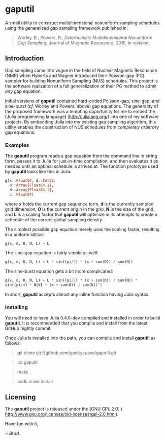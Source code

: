 # gaputil

A small utility to construct multidimensional nonuniform sampling schedules
using the generalized gap sampling framework published in:

> Worley, B., Powers, R., _Deterministic Multidimensional Nonuniform
> Gap Sampling_, Journal of Magnetic Resonance, 2015, In revision.

## Introduction

Gap sampling came into vogue in the field of Nuclear Magnetic Resonance (NMR)
when Hyberts and Wagner introduced their Poisson-gap (PG) sampler for building
Nonuniform Sampling (NUS) schedules. This project is the software realization
of a full generalization of their PG method to admit _any_ gap equation.

Initial versions of **gaputil** contained hard-coded Poisson-gap, sine-gap,
and sine-burst (_cf._ Worley and Powers, above) gap equations. The generality
of the proposed framework was a tempting opportunity for me to embed the
[Julia programming language] (http://julialang.org/) into one of my software
projects. By embedding Julia into my existing gap sampling algorithm, this
utility enables the construction of NUS schedules from _completely arbitrary_
gap equations.

### Examples

The **gaputil** program reads a gap equation from the command line in string
form, passes it to Julia for just-in-time compilation, and then evaluates it
as needed until an optimal schedule is arrived at. The function prototype
used by **gaputil** looks like this in Julia:

```julia
g(x::Float64, d::Int32,
  O::Array{Float64,1},
  N::Array{Float64,1},
  L::Float64)
```

where **x** holds the current gap sequence term, **d** is the currently
sampled grid dimension, **O** is the current origin in the grid, **N**
is the size of the grid, and **L** is a scaling factor that **gaputil**
will optimize in its attempts to create a schedule of the correct
global sampling density.

The simplest possible gap equation merely uses the scaling factor,
resulting in a uniform lattice:

```julia
g(x, d, O, N, L) = L
```

The sine-gap equation is fairly simple as well:

```julia
g(x, d, O, N, L) = L * sin((pi/2) * (x + sum(O)) / sum(N))
```

The sine-burst equation gets a bit more complicated:

```julia
g(x, d, O, N, L) = L * sin((pi/2) * (x + sum(O)) / sum(N)) *
sin((pi/4) * N[d] * (x + sum(O)) / sum(N))^2
```

In short, **gaputil** accepts almost any inline function having
Julia syntax.

### Installing

You will need to have Julia 0.4.0-dev compiled and installed in
order to build **gaputil**. It is recommended that you compile
and install from the latest GitHub nightly commit.

Once Julia is installed into the path, you can compile and install
**gaputil** as follows:

> git clone git://github.com/geekysuavo/gaputil.git

> cd gaputil

> make

> sudo make install

## Licensing

The **gaputil** project is released under the [GNU GPL 2.0] (
http://www.gnu.org/licenses/old-licenses/gpl-2.0.html).

Have fun with it,

*~ Brad.*

